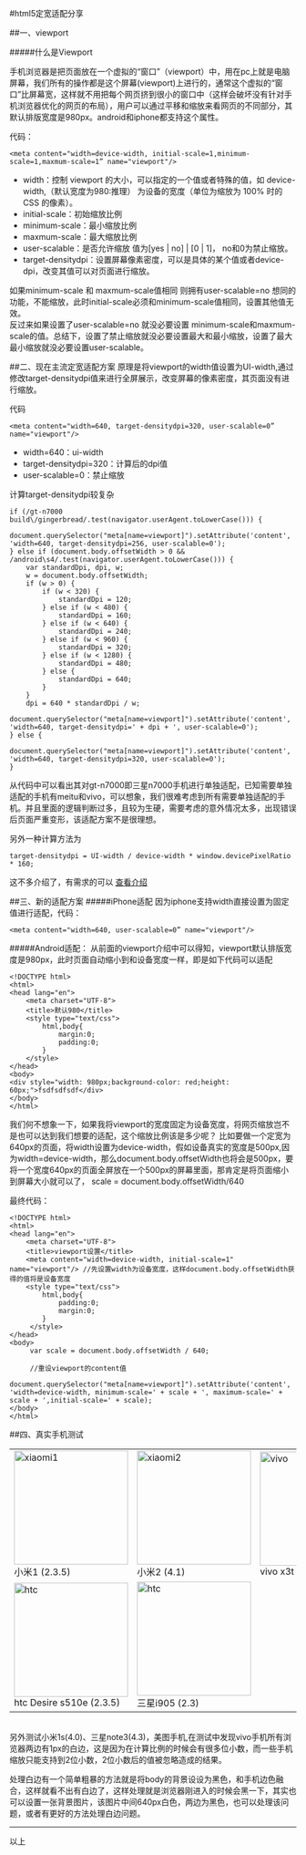 #html5定宽适配分享

##一、viewport

#####什么是Viewport


手机浏览器是把页面放在一个虚拟的“窗口”（viewport）中，用在pc上就是电脑屏幕，我们所有的操作都是这个屏幕(viewport)上进行的，通常这个虚拟的“窗口”比屏幕宽，这样就不用把每个网页挤到很小的窗口中（这样会破坏没有针对手机浏览器优化的网页的布局），用户可以通过平移和缩放来看网页的不同部分，其默认排版宽度是980px。android和iphone都支持这个属性。

代码：

    <meta content="width=device-width, initial-scale=1,minimum-scale=1,maxmum-scale=1” name="viewport"/>
    
* width：控制 viewport 的大小，可以指定的一个值或者特殊的值，如 device-width,（默认宽度为980:推理） 为设备的宽度（单位为缩放为 100% 时的 CSS 的像素）。
* initial-scale：初始缩放比例
* minimum-scale：最小缩放比例
* maxmum-scale：最大缩放比例
* user-scalable：是否允许缩放 值为[yes | no] | [0 | 1]， no和0为禁止缩放。
* target-densitydpi：设置屏幕像素密度，可以是具体的某个值或者device-dpi，改变其值可以对页面进行缩放。

如果minimum-scale 和 maxmum-scale值相同 则拥有user-scalable=no 想同的功能，不能缩放，此时initial-scale必须和minimum-scale值相同，设置其他值无效。
<br/>反过来如果设置了user-scalable=no 就没必要设置 minimum-scale和maxmum-scale的值。总结下，设置了禁止缩放就没必要设置最大和最小缩放，设置了最大最小缩放就没必要设置user-scalable。


##二、现在主流定宽适配方案
原理是将viewport的width值设置为UI-width,通过修改target-densitydpi值来进行全屏展示，改变屏幕的像素密度，其页面没有进行缩放。

代码

    <meta content="width=640, target-densitydpi=320, user-scalable=0” name="viewport"/>
    
* width=640：ui-width
* target-densitydpi=320：计算后的dpi值
* user-scalable=0：禁止缩放

计算target-densitydpi较复杂

    if (/gt-n7000 build\/gingerbread/.test(navigator.userAgent.toLowerCase())) {
        document.querySelector("meta[name=viewport]").setAttribute('content', 'width=640, target-densitydpi=256, user-scalable=0');
    } else if (document.body.offsetWidth > 0 && /android\s4/.test(navigator.userAgent.toLowerCase())) {
        var standardDpi, dpi, w;
        w = document.body.offsetWidth;
        if (w > 0) {
            if (w < 320) {
                standardDpi = 120;
            } else if (w < 480) {
                standardDpi = 160;
            } else if (w < 640) {
                standardDpi = 240;
            } else if (w < 960) {
                standardDpi = 320;
            } else if (w < 1280) {
                standardDpi = 480;
            } else {
                standardDpi = 640;
            }
        }
        dpi = 640 * standardDpi / w;
        document.querySelector("meta[name=viewport]").setAttribute('content', 'width=640, target-densitydpi=' + dpi + ', user-scalable=0');
    } else {
        document.querySelector("meta[name=viewport]").setAttribute('content', 'width=640, target-densitydpi=320, user-scalable=0');
    }

从代码中可以看出其对gt-n7000即三星n7000手机进行单独适配，已知需要单独适配的手机有meitu和vivo，可以想象，我们很难考虑到所有需要单独适配的手机。并且里面的逻辑判断过多，且较为生硬，需要考虑的意外情况太多，出现错误后页面严重变形，该适配方案不是很理想。

另外一种计算方法为

    target-densitydpi = UI-width / device-width * window.devicePixelRatio * 160;

这不多介绍了，有需求的可以
<a href="http://www.cnblogs.com/plums/archive/2013/01/10/WebApp-fixed-width-layout-of-multi-terminal-adapter-since.html" target="_blank">查看介绍</a>


##三、新的适配方案
#####iPhone适配
因为iphone支持width直接设置为固定值进行适配，代码：

    <meta content="width=640, user-scalable=0” name="viewport"/>

#####Android适配：
从前面的viewport介绍中可以得知，viewport默认排版宽度是980px，此时页面自动缩小到和设备宽度一样，即是如下代码可以适配

    <!DOCTYPE html>
    <html>
    <head lang="en">
        <meta charset="UTF-8">
        <title>默认980</title>
        <style type="text/css">
            html,body{
                margin:0;
                padding:0;
            }
        </style>
    </head>
    <body>
    <div style="width: 980px;background-color: red;height: 60px;">fsdfsdfsdf</div>
    </body>
    </html>

我们何不想象一下，如果我将viewport的宽度固定为设备宽度，将网页缩放岂不是也可以达到我们想要的适配，这个缩放比例该是多少呢？
比如要做一个定宽为640px的页面，将width设置为device-width，假如设备真实的宽度是500px,因为width=device-width，那么document.body.offsetWidth也将会是500px，要将一个宽度640px的页面全屏放在一个500px的屏幕里面，那肯定是将页面缩小到屏幕大小就可以了，
scale = document.body.offsetWidth/640

最终代码：

    <!DOCTYPE html>
    <html>
    <head lang="en">
        <meta charset="UTF-8">
        <title>viewport设置</title>
        <meta content="width=device-width, initial-scale=1" name="viewport"/> //先设置width为设备宽度，这样document.body.offsetWidth获得的值将是设备宽度
        <style type="text/css">
            html,body{
                padding:0;
                margin:0;
            }
         </style>
    </head>
    <body>
         var scale = document.body.offsetWidth / 640;
         
         //重设viewport的content值
         document.querySelector("meta[name=viewport]").setAttribute('content', 'width=device-width, minimum-scale=' + scale + ', maximum-scale=' + scale + ',initial-scale=' + scale);
    </body>
    </html>


##四、真实手机测试


<table>
    <tr>
        <td><img src="http://guxunzixun.com/images/xiaomi1.png" alt="xiaomi1" style="width:200px;"/><br/>小米1 (2.3.5)</td>
        <td><img src="http://guxunzixun.com/images/xiaomi2.jpg" alt="xiaomi2" style="width:200px;"/><br/>小米2 (4.1)</td>
        <td><img src="http://guxunzixun.com/images/vivo.png" alt="vivo" style="width:200px;"/><br/>vivo x3t (4.2.1)</td>
   </tr><tr>
        <td><img src="http://guxunzixun.com/images/htc.png" alt="htc" style="width:200px;"/><br/>htc Desire s510e (2.3.5)</td>
        <td><img src="http://guxunzixun.com/images/sanxingi905.jpg" alt="htc" style="width:200px;"/><br/>三星i905 (2.3)</td>
    </tr>
</table>

<br/>
另外测试小米1s(4.0)、三星note3(4.3)，美图手机,在测试中发现vivo手机所有浏览器两边有1px的白边，这是因为在计算比例的时候会有很多位小数，而一些手机缩放只能支持到2位小数，2位小数后的值被忽略造成的结果。

处理白边有一个简单粗暴的方法就是将body的背景设设为黑色，和手机边色融合，这样就看不出有白边了，这样处理就是浏览器刚进入的时候会黑一下，其实也可以设置一张背景图片，该图片中间640px白色，两边为黑色，也可以处理该问题，或者有更好的方法处理白边问题。


---------
以上